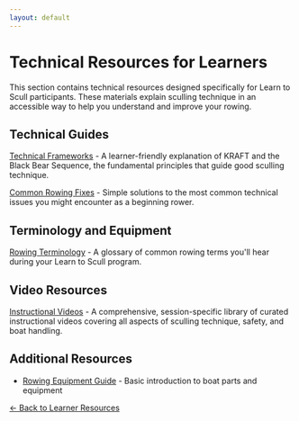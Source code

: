 ```yaml
---
layout: default
---
```


# Technical Resources for Learners

This section contains technical resources designed specifically for Learn to Scull participants. These materials explain sculling technique in an accessible way to help you understand and improve your rowing.

## Technical Guides

[Technical Frameworks](Technical_Frameworks.md) - A learner-friendly explanation of KRAFT and the Black Bear Sequence, the fundamental principles that guide good sculling technique.

[Common Rowing Fixes](Common_Rowing_Fixes.md) - Simple solutions to the most common technical issues you might encounter as a beginning rower.

## Terminology and Equipment

[Rowing Terminology](Rowing_Terminology.md) - A glossary of common rowing terms you'll hear during your Learn to Scull program.

## Video Resources

[Instructional Videos](Instructional_Videos.md) - A comprehensive, session-specific library of curated instructional videos covering all aspects of sculling technique, safety, and boat handling.

## Additional Resources

- [Rowing Equipment Guide](Equipment_Guide.md) - Basic introduction to boat parts and equipment

[← Back to Learner Resources](../index.md)